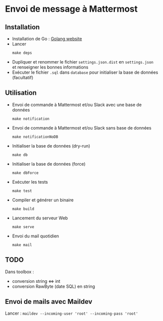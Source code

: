 # Envoi de message à Mattermost

## Installation
- Installation de Go : [Golang website](https://golang.org/doc/install#install)
- Lancer
    ```
    make deps
    ```
- Dupliquer et renommer le fichier `settings.json.dist` en `settings.json` et renseigner les bonnes informations
- Exécuter le fichier `.sql` dans `database` pour initialiser la base de données (facultatif)

## Utilisation
- Envoi de commande à Mattermost et/ou Slack avec une base de données
    ```
    make notification
    ```
- Envoi de commande à Mattermost et/ou Slack sans base de données
    ```
    make notificationNoDB
    ```
- Initialiser la base de données (dry-run)
    ```
    make db
    ```
- Initialiser la base de données (force)
    ```
    make dbForce
    ```
- Exécuter les tests
    ```
    make test
    ```
- Compiler et générer un binaire
    ```
    make build
    ```
- Lancement du serveur Web
    ```
    make serve
    ```
- Envoi du mail quotidien
    ```
    make mail
    ```

## TODO
Dans toolbox :
- conversion string <=> int
- conversion RawByte (date SQL) en string

## Envoi de mails avec Maildev
Lancer : `maildev --incoming-user 'root' --incoming-pass 'root'`
